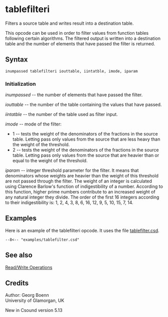 <!--
id:tablefilteri
category:Table Control:Read/Write Operations
-->
# tablefilteri
Filters a source table and writes result into a destination table.

This opcode can be used in order to filter values from function tables following certain algorithms. The filtered output is written into a destination table and the number of elements that have passed the filter is returned.

## Syntax
``` csound-orc
inumpassed tablefilteri iouttable, iintatble, imode, iparam
```

### Initialization

_inumpassed_ -- the number of elements that
have passed the filter.

_iouttable_ -- the number of the table containing the values that have passed.

_iintatble_ -- the number of the table used as filter input.

_imode_ -- mode of the filter:

*  1 -- tests the weight of the denominators of the fractions in the source table.  Letting pass only values from the source that are less heavy than the weight of the threshold.
*  2 -- tests the weight of the denominators of the fractions in the source table.  Letting pass only values from the source that are heavier than or equal to the weight of the threshold.

_iparam_ -- integer threshold parameter for the filter. It means that denominators whose weights are heavier than the weight of this threshold are not passed through the filter. The weight of an integer is calculated using Clarence Barlow's function of indigestibility of a number. According to this function, higher prime numbers contribute to an increased weight of any natural integer they divide.  The order of the first 16 integers according to their indigestibility is: 1, 2, 4, 3, 8, 6, 16, 12, 9, 5, 10, 15, 7, 14.

## Examples

Here is an example of the tablefilteri opcode. It uses the file [tablefilter.csd](../../examples/tablefilter.csd).

``` csound-csd title="Example of the tablefilteri opcode." linenums="1"
--8<-- "examples/tablefilter.csd"
```

## See also

[Read/Write Operations](../../table/readwrit)

## Credits

Author: Georg Boenn <br>
University of Glamorgan, UK<br>

New in Csound version 5.13
